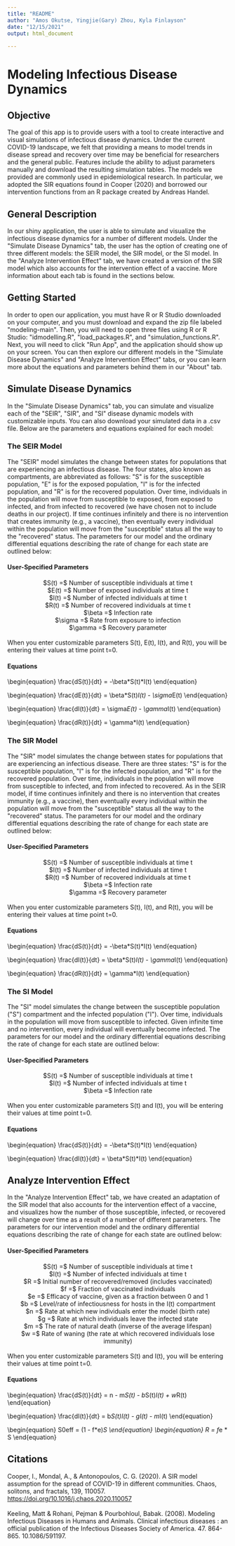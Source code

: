 ```yaml
---
title: "README"
author: "Amos Okutse, Yingjie(Gary) Zhou, Kyla Finlayson"
date: "12/15/2021"
output: html_document
    
---
```


# Modeling Infectious Disease Dynamics

## Objective
The goal of this app is to provide users with a tool to create interactive and visual simulations of infectious disease dynamics. Under the current COVID-19 landscape, we felt that providing a means to model trends in disease spread and recovery over time may be beneficial for researchers and the general public. Features include the ability to adjust parameters manually and download the resulting simulation tables. The models we provided are commonly used in epidemiological research. In particular, we adopted the SIR equations found in Cooper (2020) and borrowed our intervention functions from an R package created by Andreas Handel.


## General Description

In our shiny application, the user is able to simulate and visualize the infectious disease dynamics for a number of different models. Under the "Simulate Disease Dynamics" tab, the user has the option of creating one of three different models: the SEIR model, the SIR model, or the SI model. In the "Analyze Intervention Effect" tab, we have created a version of the SIR model which also accounts for the intervention effect of a vaccine. More information about each tab is found in the sections below.

## Getting Started

In order to open our application, you must have R or R Studio downloaded on your computer, and you must download and expand the zip file labeled "modeling-main". Then, you will need to open three files using R or R Studio: "idmodelling.R", "load_packages.R", and "simulation_functions.R". Next, you will need to click "Run App", and the application should show up on your screen. You can then explore our different models in the "Simulate Disease Dynamics" and "Analyze Intervention Effect" tabs, or you can learn more about the equations and parameters behind them in our "About" tab. 


## Simulate Disease Dynamics

In the "Simulate Disease Dynamics" tab, you can simulate and visualize each of the "SEIR", "SIR", and "SI" disease dynamic models with customizable inputs. You can also download your simulated data in a .csv file. Below are the parameters and equations explained for each model:



### The SEIR Model

The "SEIR" model simulates the change between states for populations that are experiencing an infectious disease. The four states, also known as compartments, are abbreviated as follows: "S" is for the susceptible population, "E" is for the exposed population, "I" is for the infected population, and "R" is for the recovered population. Over time, individuals in the population will move from susceptible to exposed, from exposed to infected, and from infected to recovered (we have chosen not to include deaths in our project). If time continues infinitely and there is no intervention that creates immunity (e.g., a vaccine), then eventually every individual within the population will move from the "susceptible" status all the way to the "recovered" status. The parameters for our model and the ordinary differential equations describing the rate of change for each state are outlined below:

#### User-Specified Parameters
<center> $S(t) =$ Number of susceptible individuals at time t </center>
<center> $E(t) =$ Number of exposed individuals at time t </center>
<center> $I(t) =$ Number of infected individuals at time t </center>
<center> $R(t) =$ Number of recovered individuals at time t </center>
<center> $\beta =$  Infection rate </center>
<center> $\sigma =$ Rate from exposure to infection </center>
<center> $\gamma =$ Recovery parameter </center>
<br>
When you enter customizable parameters S(t), E(t), I(t), and R(t), you will be entering their values at time point t=0. 

#### Equations
\begin{equation}
\frac{dS(t)}{dt} = -\beta*S(t)*I(t)
\end{equation}

\begin{equation}
\frac{dE(t)}{dt} = \beta*S(t)*I(t) - \sigma*E(t)
\end{equation}

\begin{equation}
\frac{dI(t)}{dt} = \sigma*E(t) - \gamma*I(t)
\end{equation}

\begin{equation}
\frac{dR(t)}{dt} = \gamma*I(t)
\end{equation}



### The SIR Model

The "SIR" model simulates the change between states for populations that are experiencing an infectious disease. There are three states: "S" is for the susceptible population, "I" is for the infected population, and "R" is for the recovered population. Over time, individuals in the population will move from susceptible to infected, and from infected to recovered. As in the SEIR model, if time continues infinitely and there is no intervention that creates immunity (e.g., a vaccine), then eventually every individual within the population will move from the "susceptible" status all the way to the "recovered" status. The parameters for our model and the ordinary differential equations describing the rate of change for each state are outlined below:

#### User-Specified Parameters
<center> $S(t) =$ Number of susceptible individuals at time t </center>
<center> $I(t) =$ Number of infected individuals at time t </center>
<center> $R(t) =$ Number of recovered individuals at time t </center>
<center> $\beta =$  Infection rate </center>
<center> $\gamma =$ Recovery parameter </center>
<br>
When you enter customizable parameters S(t), I(t), and R(t), you will be entering their values at time point t=0. 

#### Equations
\begin{equation}
\frac{dS(t)}{dt} = -\beta*S(t)*I(t)
\end{equation}

\begin{equation}
\frac{dI(t)}{dt} = \beta*S(t)*I(t) - \gamma*I(t)
\end{equation}

\begin{equation}
\frac{dR(t)}{dt} = \gamma*I(t)
\end{equation}



### The SI Model

The "SI" model simulates the change between the susceptible population ("S") compartment and the infected population ("I"). Over time, individuals in the population will move from susceptible to infected. Given infinite time and no intervention, every individual will eventually become infected. The parameters for our model and the ordinary differential equations describing the rate of change for each state are outlined below:

#### User-Specified Parameters
<center> $S(t) =$ Number of susceptible individuals at time t </center>
<center> $I(t) =$ Number of infected individuals at time t </center>
<center> $\beta =$  Infection rate </center>
<br>
When you enter customizable parameters S(t) and I(t), you will be entering their values at time point t=0. 

#### Equations
\begin{equation}
\frac{dS(t)}{dt} = -\beta*S(t)*I(t)
\end{equation}

\begin{equation}
\frac{dI(t)}{dt} = \beta*S(t)*I(t)
\end{equation}




## Analyze Intervention Effect

In the "Analyze Intervention Effect" tab, we have created an adaptation of the SIR model that also accounts for the intervention effect of a vaccine, and visualizes how the number of those susceptible, infected, or recovered will change over time as a result of a number of different parameters. The parameters for our intervention model and the ordinary differential equations describing the rate of change for each state are outlined below:

#### User-Specified Parameters
<center> $S(t) =$ Number of susceptible individuals at time t </center>
<center> $I(t) =$ Number of infected individuals at time t </center>
<center> $R =$ Initial number of recovered/removed (includes vaccinated) </center>
<center> $f =$ Fraction of vaccinated individuals </center>
<center> $e =$ Efficacy of vaccine, given as a fraction between 0 and 1 </center>
<center> $b =$ Level/rate of infectiousness for hosts in the I(t) compartment </center>
<center> $n =$ Rate at which new individuals enter the model (birth rate) </center>
<center> $g =$ Rate at which individuals leave the infected state </center>
<center> $m =$ The rate of natural death (inverse of the average lifespan) </center>
<center> $w =$ Rate of waning (the rate at which recovered individuals lose immunity) </center>
<br>
When you enter customizable parameters S(t) and I(t), you will be entering their values at time point t=0. 

#### Equations
\begin{equation}
\frac{dS(t)}{dt} = n - m*S(t) - b*S(t)*I(t) +  w*R(t)
\end{equation}

\begin{equation}
\frac{dI(t)}{dt} = b*S(t)*I(t) - g*I(t) - m*I(t)
\end{equation}

\begin{equation}
S0eff = (1 - f*e)*S
\end{equation}
\begin{equation}
R = f*e * S
\end{equation}

## Citations
Cooper, I., Mondal, A., & Antonopoulos, C. G. (2020). A SIR model assumption for the spread of COVID-19 in different communities. Chaos, solitons, and fractals, 139, 110057. 
https://doi.org/10.1016/j.chaos.2020.110057
<br>
<br>
Keeling, Matt & Rohani, Pejman & Pourbohloul, Babak. (2008). Modeling Infectious Diseases in Humans and Animals. Clinical infectious diseases : an official publication of the Infectious Diseases Society of America. 47. 864-865. 10.1086/591197.
